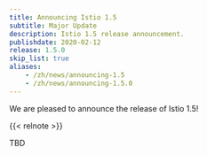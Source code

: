 ```yaml
---
title: Announcing Istio 1.5
subtitle: Major Update
description: Istio 1.5 release announcement.
publishdate: 2020-02-12
release: 1.5.0
skip_list: true
aliases:
    - /zh/news/announcing-1.5
    - /zh/news/announcing-1.5.0
---
```


We are pleased to announce the release of Istio 1.5!

{{< relnote >}}

TBD
